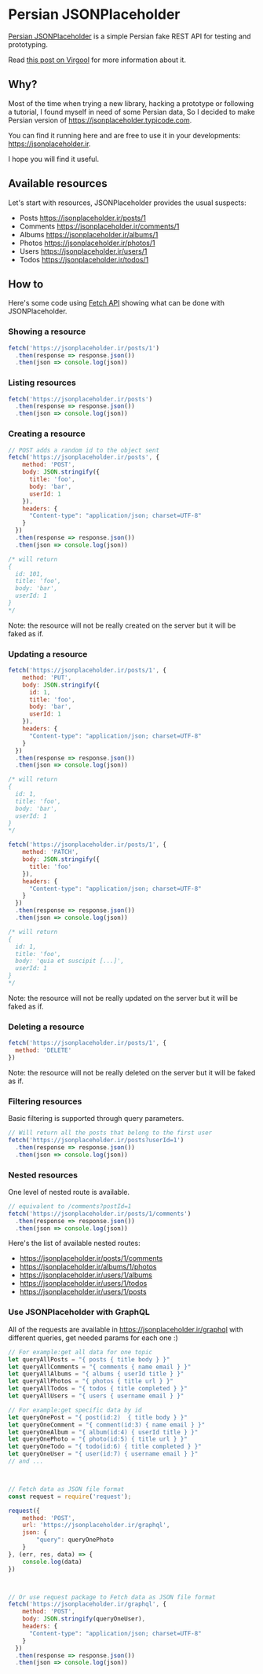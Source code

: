 # Persian JSONPlaceholder

[Persian JSONPlaceholder](https://jsonplaceholder.ir) is a simple Persian fake REST API for testing and prototyping.

Read [this post on Virgool](https://virgool.io/@themzed/persianjsonplaceholder-mtwhgc0poehp) for more information about it.

## Why?

Most of the time when trying a new library, hacking a prototype or following a tutorial, I found myself in need of some Persian data, So I decided to make Persian version of https://jsonplaceholder.typicode.com.

You can find it running here and are free to use it in your developments: https://jsonplaceholder.ir. 

I hope you will find it useful.

## Available resources

Let's start with resources, JSONPlaceholder provides the usual suspects:

* Posts https://jsonplaceholder.ir/posts/1
* Comments https://jsonplaceholder.ir/comments/1
* Albums https://jsonplaceholder.ir/albums/1
* Photos https://jsonplaceholder.ir/photos/1
* Users https://jsonplaceholder.ir/users/1
* Todos https://jsonplaceholder.ir/todos/1

## How to

Here's some code using [Fetch API](https://developer.mozilla.org/en-US/docs/Web/API/Fetch_API) showing what can be done with JSONPlaceholder.

### Showing a resource

```js
fetch('https://jsonplaceholder.ir/posts/1')
  .then(response => response.json())
  .then(json => console.log(json))
```

### Listing resources

```js
fetch('https://jsonplaceholder.ir/posts')
  .then(response => response.json())
  .then(json => console.log(json))
```

### Creating a resource

```js
// POST adds a random id to the object sent
fetch('https://jsonplaceholder.ir/posts', {
    method: 'POST',
    body: JSON.stringify({
      title: 'foo',
      body: 'bar',
      userId: 1
    }),
    headers: {
      "Content-type": "application/json; charset=UTF-8"
    }
  })
  .then(response => response.json())
  .then(json => console.log(json))

/* will return
{
  id: 101,
  title: 'foo',
  body: 'bar',
  userId: 1
}
*/
```

Note: the resource will not be really created on the server but it will be faked as if. 

### Updating a resource

```js
fetch('https://jsonplaceholder.ir/posts/1', {
    method: 'PUT',
    body: JSON.stringify({
      id: 1,
      title: 'foo',
      body: 'bar',
      userId: 1
    }),
    headers: {
      "Content-type": "application/json; charset=UTF-8"
    }
  })
  .then(response => response.json())
  .then(json => console.log(json))

/* will return
{
  id: 1,
  title: 'foo',
  body: 'bar',
  userId: 1
}
*/
```

```js
fetch('https://jsonplaceholder.ir/posts/1', {
    method: 'PATCH',
    body: JSON.stringify({
      title: 'foo'
    }),
    headers: {
      "Content-type": "application/json; charset=UTF-8"
    }
  })
  .then(response => response.json())
  .then(json => console.log(json))

/* will return
{
  id: 1,
  title: 'foo',
  body: 'quia et suscipit [...]',
  userId: 1
}
*/
```

Note: the resource will not be really updated on the server but it will be faked as if. 

### Deleting a resource

```js
fetch('https://jsonplaceholder.ir/posts/1', {
  method: 'DELETE'
})
```

Note: the resource will not be really deleted on the server but it will be faked as if. 

### Filtering resources

Basic filtering is supported through query parameters.

```js
// Will return all the posts that belong to the first user
fetch('https://jsonplaceholder.ir/posts?userId=1')
  .then(response => response.json())
  .then(json => console.log(json))
```

### Nested resources

One level of nested route is available.

```js
// equivalent to /comments?postId=1
fetch('https://jsonplaceholder.ir/posts/1/comments')
  .then(response => response.json())
  .then(json => console.log(json))
```

Here's the list of available nested routes:

* https://jsonplaceholder.ir/posts/1/comments
* https://jsonplaceholder.ir/albums/1/photos
* https://jsonplaceholder.ir/users/1/albums
* https://jsonplaceholder.ir/users/1/todos
* https://jsonplaceholder.ir/users/1/posts



### Use JSONPlaceholder with GraphQL 

All of the requests are available in https://jsonplaceholder.ir/graphql with different queries, get needed params for each one :)


```js
// For example:get all data for one topic
let queryAllPosts = "{ posts { title body } }"
let queryAllComments = "{ comments { name email } }"
let queryAllAlbums = "{ albums { userId title } }"
let queryAllPhotos = "{ photos { title url } }"
let queryAllTodos = "{ todos { title completed } }"
let queryAllUsers = "{ users { username email } }"

// For example:get specific data by id
let queryOnePost = "{ post(id:2)  { title body } }"
let queryOneComment = "{ comment(id:3) { name email } }"
let queryOneAlbum = "{ album(id:4) { userId title } }"
let queryOnePhoto = "{ photo(id:5) { title url } }"
let queryOneTodo = "{ todo(id:6) { title completed } }"
let queryOneUser = "{ user(id:7) { username email } }"
// and ...



// Fetch data as JSON file format
const request = require('request');

request({
    method: 'POST',
    url: 'https://jsonplaceholder.ir/graphql',
    json: {
        "query": queryOnePhoto
    }
}, (err, res, data) => {
    console.log(data)
})



// Or use request package to Fetch data as JSON file format
fetch('https://jsonplaceholder.ir/graphql', {
    method: 'POST',
    body: JSON.stringify(queryOneUser),
    headers: {
      "Content-type": "application/json; charset=UTF-8"
    }
  })
  .then(response => response.json())
  .then(json => console.log(json))

```
